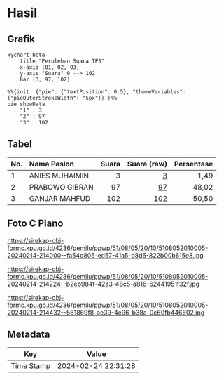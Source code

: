 # Hasil

## Grafik

```mermaid
xychart-beta
    title "Perolehan Suara TPS"
    x-axis [01, 02, 03]
    y-axis "Suara" 0 --> 102
    bar [3, 97, 102]
```

```mermaid
%%{init: {"pie": {"textPosition": 0.5}, "themeVariables": {"pieOuterStrokeWidth": "5px"}} }%%
pie showData
    "1" : 3
    "2" : 97
    "3" : 102
```

## Tabel

| No. | Nama Paslon    | Suara | Suara (raw) | Persentase |
|:--- |:-------------- | -----:| -----------:| ----------:|
| 1   | ANIES MUHAIMIN | 3     | [3][p-1]    | 1,49       |
| 2   | PRABOWO GIBRAN | 97    | [97][p-2]   | 48,02      |
| 3   | GANJAR MAHFUD  | 102   | [102][p-3]  | 50,50      |


[p-1]: https://github.com/gigit-pemilu/pemilu-2024-51-bali/blob/main/pilpres/hitung-suara/sub/51-bali/sub/08-buleleng/sub/05-sukasada/sub/2010-sambangan/sub/005-tps/sub/paslon-1.txt
[p-2]: https://github.com/gigit-pemilu/pemilu-2024-51-bali/blob/main/pilpres/hitung-suara/sub/51-bali/sub/08-buleleng/sub/05-sukasada/sub/2010-sambangan/sub/005-tps/sub/paslon-2.txt
[p-3]: https://github.com/gigit-pemilu/pemilu-2024-51-bali/blob/main/pilpres/hitung-suara/sub/51-bali/sub/08-buleleng/sub/05-sukasada/sub/2010-sambangan/sub/005-tps/sub/paslon-3.txt

## Foto C Plano

https://sirekap-obj-formc.kpu.go.id/4236/pemilu/ppwp/51/08/05/20/10/5108052010005-20240214-214000--fa54d805-ed57-41a5-b8d6-822b00b615e8.jpg

https://sirekap-obj-formc.kpu.go.id/4236/pemilu/ppwp/51/08/05/20/10/5108052010005-20240214-214224--b2eb984f-42a3-48c5-a816-62441951f32f.jpg

https://sirekap-obj-formc.kpu.go.id/4236/pemilu/ppwp/51/08/05/20/10/5108052010005-20240214-214432--561869f8-ae39-4e96-b38a-0c60fb446602.jpg


## Metadata

| Key        | Value               |
| ---------- | ------------------- |
| Time Stamp | 2024-02-24 22:31:28 |



